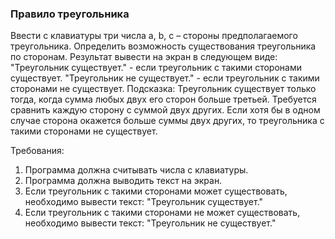 
### Правило треугольника

Ввести с клавиатуры три числа а, b, c – стороны предполагаемого треугольника.
Определить возможность существования треугольника по сторонам. Результат вывести на экран в следующем виде:
"Треугольник существует." - если треугольник с такими сторонами существует.
"Треугольник не существует." - если треугольник с такими сторонами не существует.
Подсказка: Треугольник существует только тогда, когда сумма любых двух его сторон больше третьей.
Требуется сравнить каждую сторону с суммой двух других.
Если хотя бы в одном случае сторона окажется больше суммы двух других, то треугольника с такими сторонами не существует.


Требования:
1.	Программа должна считывать числа c клавиатуры.
2.	Программа должна выводить текст на экран.
3.	Если треугольник с такими сторонами может существовать, необходимо вывести текст: "Треугольник существует."
4.	Если треугольник с такими сторонами не может существовать, необходимо вывести текст: "Треугольник не существует."


